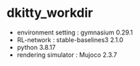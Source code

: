 # dkitty_workdir

- environment setting : gymnasium 0.29.1
- RL-network : stable-baselines3 2.1.0
- python 3.8.17
- rendering simulator : Mujoco 2.3.7
